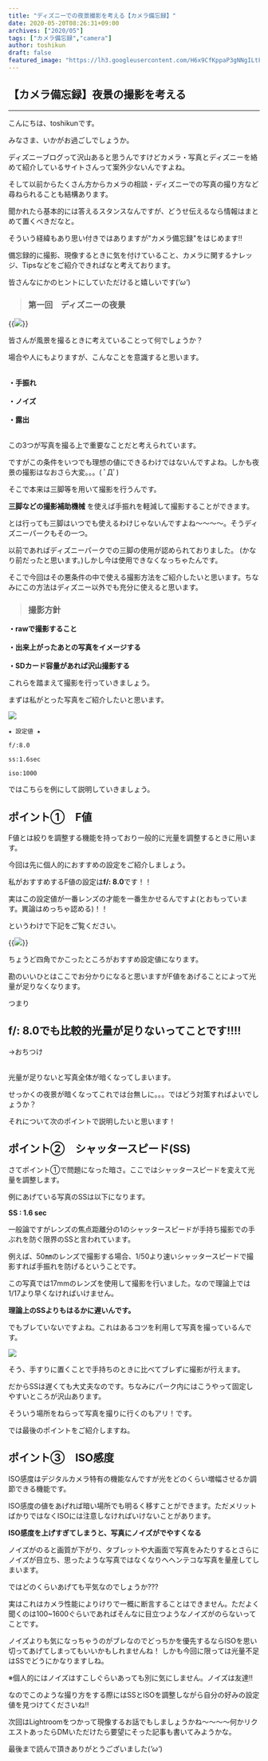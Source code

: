 ```yaml
---
title: "ディズニーでの夜景撮影を考える【カメラ備忘録】"
date: 2020-05-20T08:26:31+09:00
archives: ["2020/05"]
tags: ["カメラ備忘録","camera"]
author: toshikun
draft: false
featured_image: "https://lh3.googleusercontent.com/H6x9CfKppaP3gNNgILtFoUbbBWUcfcw61ukDy-LAYY6ED1AQKz_SQ8jmDl-e3ea4E0U9qoLwx2dqzFZtHKAjZqf2ZSY6-nO1Cm5IXkLx-dOX6R4wohI5st1ALGTYlosEGB9Dsbf7kw=w400"
---
```

## 【カメラ備忘録】夜景の撮影を考える
*** 

こんにちは、toshikunです。

みなさま、いかがお過ごしでしょうか。

ディズニーブログって沢山あると思うんですけどカメラ・写真とディズニーを絡めて紹介しているサイトさんって案外少ないんですよね。

そして以前からたくさん方からカメラの相談・ディズニーでの写真の撮り方など尋ねられることも結構あります。

聞かれたら基本的には答えるスタンスなんですが、どうせ伝えるなら情報はまとめて置くべきだなと。

そういう経緯もあり思い付きではありますが"カメラ備忘録"をはじめます‼

備忘録的に撮影、現像するときに気を付けていること、カメラに関するナレッジ、Tipsなどをご紹介できればなと考えております。

皆さんなにかのヒントにしていただけると嬉しいです(*'ω'*)

>### 第一回　ディズニーの夜景

{{<img src="https://lh3.googleusercontent.com/H6x9CfKppaP3gNNgILtFoUbbBWUcfcw61ukDy-LAYY6ED1AQKz_SQ8jmDl-e3ea4E0U9qoLwx2dqzFZtHKAjZqf2ZSY6-nO1Cm5IXkLx-dOX6R4wohI5st1ALGTYlosEGB9Dsbf7kw=w1000" >}}

皆さんが風景を撮るときに考えていることって何でしょうか？

場合や人にもよりますが、こんなことを意識すると思います。

__<br>・手振れ<br><br>・ノイズ<br><br>・露出<br><br>__

この3つが写真を撮る上で重要なことだと考えられています。

ですがこの条件をいつでも理想の値にできるわけではないんですよね。しかも夜景の撮影はなおさら大変。。。( ﾟДﾟ)

そこで本来は三脚等を用いて撮影を行うんです。

__三脚などの撮影補助機械__ を使えば手振れを軽減して撮影することができます。

とは行っても三脚はいつでも使えるわけじゃないんですよね～～～～。そうディズニーパークもその一つ。

以前であればディズニーパークでの三脚の使用が認められておりました。
(かなり前だったと思います。)しかし今は使用できなくなっちゃたんです。

そこで今回はその悪条件の中で使える撮影方法をご紹介したいと思います。ちなみにこの方法はディズニー以外でも充分に使えると思います。


>### 撮影方針

__・rawで撮影すること<br><br>・出来上がったあとの写真をイメージする<br><br>・SDカード容量があれば沢山撮影する__

これらを踏まえて撮影を行っていきましょう。

まずは私がとった写真をご紹介したいと思います。


<img src="https://lh3.googleusercontent.com/KV_5_gItaad8Tl1HDNygkvE3NPuj5_sj0ACtfS3RZYOK4UVVTKkL9pLnbGKSRN9kCnjDT99eE1p9NAIlhisY4bau9UlumKh93TJr6DQgMDt4ycBux9luVyIUBAyd2p8JWJYBcV2cFw=w1000" >

```
★ 設定値 ★

f/:8.0

ss:1.6sec

iso:1000
```

ではこちらを例にして説明していきましょう。


## ポイント①　F値

F値とは絞りを調整する機能を持っており一般的に光量を調整するときに用います。

今回は先に個人的におすすめの設定をご紹介しましょう。

私がおすすめするF値の設定は**f/: 8.0**です！！

実はこの設定値が一番レンズの才能を一番生かせるんですよ(とおもっています。異論はめっちゃ認める)！！

というわけで下記をご覧ください。

{{<img src="https://lh3.googleusercontent.com/Efq7-hXqAhETuLJ04UJxUx2P2Ngk_tuYVBfPFehi_PrBQSt5-iCsd-gOOa6ggqC3OWVBwLK1ErvkVthvU8yWaW91xzwbgz7qt3iluUbIIAKwP_I06L1mM1nOh9KlFYr1kTggLnnYDg=w1000" caption="F値の考え方" >}}

ちょうど四角でかこったところがおすすめ設定値になります。

勘のいいひとはここでお分かりになると思いますがF値をあげることによって光量が足りなくなります。

つまり
## **f/: 8.0でも比較的光量が足りないってことです!!!!**
→おちつけ
<br>
<br>

光量が足りないと写真全体が暗くなってしまいます。

せっかくの夜景が暗くなってこれでは台無しに。。。ではどう対策すればよいでしょうか？

それについて次のポイントで説明したいと思います！

## ポイント②　シャッタースピード(SS)

さてポイント①で問題になった暗さ。ここではシャッタースピードを変えて光量を調整します。

例にあげている写真のSSは以下になります。

**SS : 1.6 sec**



一般論ですがレンズの焦点距離分の1のシャッタースピードが手持ち撮影での手ぶれを防ぐ限界のSSと言われています。 

例えば、50㎜のレンズで撮影する場合、1/50より速いシャッタースピードで撮影すれば手振れを防げるということです。

この写真では17mmのレンズを使用して撮影を行いました。なので理論上では1/17より早くなければいけません。

**理論上のSSよりもはるかに遅いんです。**

でもブレていないですよね。これはあるコツを利用して写真を撮っているんです。

<img src="https://lh3.googleusercontent.com/bxQD98imEpq7yE9xNj0H-1geW5OSq_e6t1V2kw0CTuZ14tbzQhpejd_gR3-LTgNpepnni8PJwFt85OsDAMZER-al02YofUCuoVWiSlbKHYVWkJ6m1SxYBLWkKMUaiXJ1I3ms52XlYw=w1000" >


そう、手すりに置くことで手持ちのときに比べてブレずに撮影が行えます。

だからSSは遅くても大丈夫なのです。ちなみにパーク内にはこうやって固定しやすいところが沢山あります。

そういう場所をねらって写真を撮りに行くのもアリ！です。

では最後のポイントをご紹介しますね。

## ポイント③　ISO感度

ISO感度はデジタルカメラ特有の機能なんですが光をどのくらい増幅させるか調節できる機能です。

ISO感度の値をあげれば暗い場所でも明るく移すことができます。ただメリットばかりではなくISOには注意しなければいけないことがあります。

**ISO感度を上げすぎてしまうと、写真にノイズがでやすくなる**

ノイズがのると画質が下がり、タブレットや大画面で写真をみたりするとさらにノイズが目立ち、思ったような写真ではなくなりへヘンテコな写真を量産してしまいます。

ではどのくらいあげても平気なのでしょうか???

実はこれはカメラ性能によりけりで一概に断言することはできません。ただよく聞くのは100~1600ぐらいであればそんなに目立つようなノイズがのらないってことです。

ノイズよりも気になっちゃうのがブレなのでどっちかを優先するならISOを思い切ってあげてしまってもいいかもしれませんね！
しかも今回に限っては光量不足はSSでどうにかなりますしね。

※個人的にはノイズはすこしぐらいあっても別に気にしません。ノイズは友達‼

なのでこのような撮り方をする際にはSSとISOを調整しながら自分の好みの設定値を見つけてくださいね‼

次回はLightroomをつかって現像するお話でもしましょうかね～～～～何かリクエストあったらDMいただけたら要望にそった記事も書いてみようかな。

最後まで読んで頂きありがとうございました(*'ω'*)

